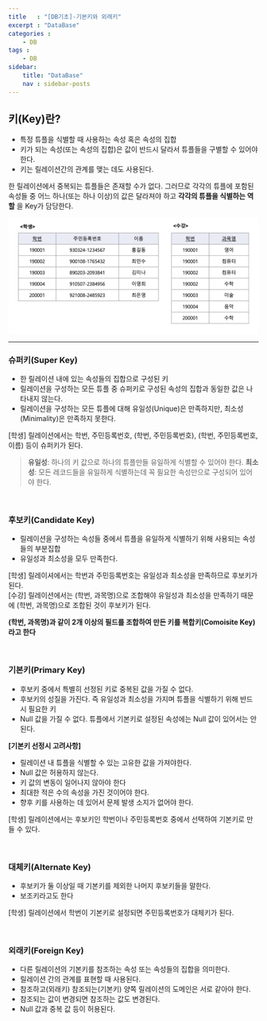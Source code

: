 ```yaml
---
title   : "[DB기초]-기본키와 외래키"
excerpt : "DataBase"
categories : 
    - DB
tags : 
    - DB
sidebar:
    title: "DataBase"
    nav : sidebar-posts
---  
```


## 키(Key)란?  
- 특정 튜플을 식별할 때 사용하는 속성 혹은 속성의 집합
- 키가 되는 속성(또는 속성의 집합)은 값이 반드시 달라서 튜플들을 구별할 수 있어야한다.
- 키는 릴레이션간의 관계를 맺는 데도 사용된다.

한 릴레이션에서 중복되는 튜플들은 존재할 수가 없다. 그러므로 각각의 튜플에 포함된 속성들 중 어느 하나(또는 하나 이상)의 값은 달라져야 하고 __각각의 튜플을 식별하는 역할__ 을 Key가 담당한다.  


![table1](/assets/img/database/table1.png)  

--------  

### 슈퍼키(Super Key)  
- 한 릴레이션 내에 있는 속성들의 집합으로 구성된 키
- 릴레이션을 구성하는 모든 튜플 중 슈퍼키로 구성된 속성의 집합과 동일한 값은 나타내지 않는다.
- 릴레이션을 구성하는 모든 튜플에 대해 유일성(Unique)은 만족하지만, 최소성(Minimality)은 만족하지 못한다.

[학생] 릴레이션에서는 학번, 주민등록번호, (학번, 주민등록번호), (학번, 주민등록번호, 이름) 등이 슈퍼키가 된다.  

> __유일성__: 하나의 키 값으로 하나의 튜플만들 유일하게 식별할 수 있어야 한다.
> __최소성__: 모든 레코드들을 유일하게 식별하는데 꼭 필요한 속성만으로 구성되어 있어야 한다.

<br/>

### 후보키(Candidate Key)  
- 릴레이션을 구성하는 속성들 중에서 튜플을 유일하게 식별하기 위해 사용되는 속성들의 부분집합
- 유일성과 최소성을 모두 만족한다.

[학생] 릴레이셔에서는 학번과 주민등록번호는 유일성과 최소성을 만족하므로 후보키가 된다.  
[수강] 릴레이션에서는 (학번, 과목명)으로 조합해야 유일성과 최소성을 만족하기 때문에 (학번, 과목명)으로 조합된 것이 후보키가 된다.  

__(학번, 과목명)과 같이 2개 이상의 필드를 조합하여 만든 키를 복합키(Comoisite Key)라고 한다__  

<br/>

### 기본키(Primary Key)  
- 후보키 중에서 특별히 선정된 키로 중복된 값을 가질 수 없다.
- 후보키의 성질을 가진다. 즉 유일성과 최소성을 가지며 튜플을 식별하기 위해 반드시 필요한 키
- Null 값을 가질 수 없다. 튜플에서 기본키로 설정된 속성에는 Null 값이 있어서는 안된다.

__[기본키 선정시 고려사항]__
- 릴레이션 내 튜플을 식별할 수 있는 고유한 값을 가져야한다.
- Null 값은 허용하지 않는다.
- 키 값의 변동이 일어나지 않아야 한다
- 최대한 적은 수의 속성을 가진 것이어야 한다.
- 향후 키를 사용하는 데 있어서 문제 발생 소지가 없어야 한다.

[학생] 릴레이션에서는 후보키인 학번이나 주민등록번호 중에서 선택하여 기본키로 만들 수 있다.  

<br/>

### 대체키(Alternate Key)  
- 후보키가 둘 이상일 때 기본키를 제외한 나머지 후보키들을 말한다.
- 보조키라고도 한다

[학생] 릴레이션에서 학번이 기본키로 설정되면 주민등록번호가 대체키가 된다.  

<br/>

### 외래키(Foreign Key)  
- 다른 릴레이션의 기본키를 참조하는 속성 또는 속성들의 집합을 의미한다.
- 릴레이션 간의 관계를 표현할 때 사용된다.
- 참조하고(외래키) 참조되는(기본키) 양쪽 릴레이션의 도메인은 서로 같아야 한다.
- 참조되는 값이 변경되면 참조하는 값도 변경된다.
- Null 값과 중복 값 등이 허용된다.